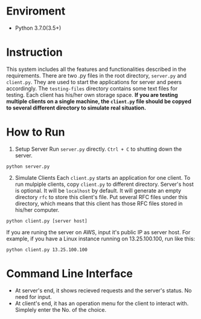 # Enviroment
- Python 3.7.0(3.5+)

# Instruction
This system includes all the features and functionalities described in the requirements. There are two .py files in the root directory, `server.py` and `client.py`. They are used to start the applications for server and peers accordingly. The `testing-files` directory contains some text files for testing. Each client has his/her own storage space. **If you are testing multiple clients on a single machine, the `client.py` file should be copyed to several different directory to simulate real situation.**

# How to Run
1. Setup Server
Run `server.py` directly. `Ctrl + C` to shutting down the server.
```
python server.py
```

2. Simulate Clients
Each `client.py` starts an application for one client. To run mulpiple clients, copy `client.py` to different directory. Server's host is optional. It will be `localhost` by default.  It will generate an empty directory `rfc` to store this client's file. Put several RFC files under this directory, which means that this client has those RFC files stored in his/her computer.
```
python client.py [server host]
```
If you are runing the server on AWS, input it's public IP as server host. For example, if you have a Linux instance running on 13.25.100.100, run like this:
```
python client.py 13.25.100.100
```
# Command Line Interface
- At server's end, it shows recieved requests and the server's status. No need for input.
- At client's end, it has an operation menu for the client to interact with. Simplely enter the No. of the choice.
